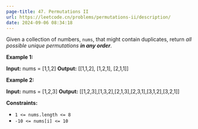 ```yaml
---
page-title: 47. Permutations II
url: https://leetcode.cn/problems/permutations-ii/description/
date: 2024-09-06 08:34:18
---
```

Given a collection of numbers, `nums`, that might contain duplicates, return *all possible unique permutations **in any order**.*

**Example 1:**

**Input:** nums = \[1,1,2\]
**Output:**
\[\[1,1,2\],
 \[1,2,1\],
 \[2,1,1\]\]

**Example 2:**

**Input:** nums = \[1,2,3\]
**Output:** \[\[1,2,3\],\[1,3,2\],\[2,1,3\],\[2,3,1\],\[3,1,2\],\[3,2,1\]\]

**Constraints:**

-   `1 <= nums.length <= 8`
-   `-10 <= nums[i] <= 10`